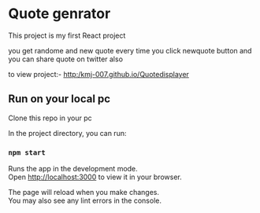 # Quote genrator

This project is my first React project

you get randome and new quote every time you click newquote button and you can share quote on twitter also

to view project:- [http:/kmj-007.github.io/Quotedisplayer](http:/kmj-007.github.io/Quotedisplayer)





## Run on your local pc

Clone this repo in your pc


In the project directory, you can run:

### `npm start`

Runs the app in the development mode.\
Open [http://localhost:3000](http://localhost:3000) to view it in your browser.

The page will reload when you make changes.\
You may also see any lint errors in the console.

